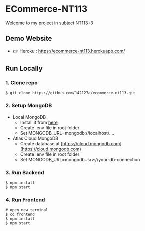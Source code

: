 
# ECommerce-NT113
Welcome to my project in subject NT113 :3

## Demo Website

- 👉 Heroku : https://ecommerce-nt113.herokuapp.com/


## Run Locally

### 1. Clone repo
```
$ git clone https://github.com/142127a/ecommerce-nt113.git
```

### 2. Setup MongoDB
- Local MongoDB
  - Install it from [here](https://www.mongodb.com/try/download/community)
  - Create .env file in root folder
  - Set MONGODB_URL=mongodb://localhost/....  
- Atlas Cloud MongoDB
  - Create database at [https://cloud.mongodb.com](https://cloud.mongodb.com)
  - Create .env file in root folder
  - Set MONGODB_URL=mongodb+srv://your-db-connection

### 3. Run Backend
```
$ npm install
$ npm start
```

### 4. Run Frontend
```
# open new terminal
$ cd frontend
$ npm install
$ npm start
```

